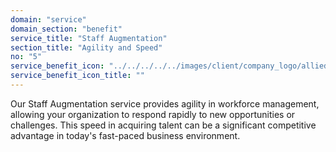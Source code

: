 ```yaml
---
domain: "service"
domain_section: "benefit"
service_title: "Staff Augmentation"
section_title: "Agility and Speed"
no: "5"
service_benefit_icon: "../../../../../images/client/company_logo/allied-marketing.png"
service_benefit_icon_title: ""
---
```


Our Staff Augmentation service provides agility in workforce management, allowing your organization to respond rapidly to new opportunities or challenges. This speed in acquiring talent can be a significant competitive advantage in today's fast-paced business environment.
